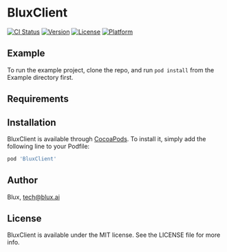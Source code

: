 # BluxClient

[![CI Status](https://img.shields.io/travis/dongjoocha/BluxClient.svg?style=flat)](https://travis-ci.org/dongjoocha/BluxClient)
[![Version](https://img.shields.io/cocoapods/v/BluxClient.svg?style=flat)](https://cocoapods.org/pods/BluxClient)
[![License](https://img.shields.io/cocoapods/l/BluxClient.svg?style=flat)](https://cocoapods.org/pods/BluxClient)
[![Platform](https://img.shields.io/cocoapods/p/BluxClient.svg?style=flat)](https://cocoapods.org/pods/BluxClient)

## Example

To run the example project, clone the repo, and run `pod install` from the Example directory first.

## Requirements

## Installation

BluxClient is available through [CocoaPods](https://cocoapods.org). To install
it, simply add the following line to your Podfile:

```ruby
pod 'BluxClient'
```

## Author

Blux, tech@blux.ai

## License

BluxClient is available under the MIT license. See the LICENSE file for more info.
